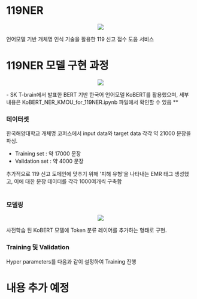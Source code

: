# 119NER
<p align="center"><img src="https://user-images.githubusercontent.com/46772883/101279253-5c083b00-3804-11eb-9558-63f6623a19c8.png" /></p>

언어모델 기반 개체명 인식 기술을 활용한 119 신고 접수 도움 서비스


# 119NER 모델 구현 과정

<p align="center"><img src="https://user-images.githubusercontent.com/46772883/101274524-12a6f400-37e2-11eb-9b05-0ddce34585c2.png" /></p>
- SK T-brain에서 발표한 BERT 기반 한국어 언어모델 KoBERT를 활용했으며, 세부 내용은 KoBERT_NER_KMOU_for_119NER.ipynb 파일에서 확인할 수 있음 **
<br>

### 데이터셋
한국해양대학교 개체명 코퍼스에서 input data와 target data 각각 약 21000 문장을 파싱.
- Training set : 약 17000 문장
- Validation set : 약 4000 문장


추가적으로 119 신고 도메인에 맞추기 위해 '피해 유형'을 나타내는 EMR 태그 생성했고, 이에 대한 문장 데이터를 각각 1000여개씩 구축함
<br>
<br>
### 모델링
<p align="center"><img src="https://user-images.githubusercontent.com/46772883/101274746-eee4ad80-37e3-11eb-9601-45ceac5140ea.png"/>
</p>  
사전학습 된 KoBERT 모델에 Token 분류 레이어를 추가하는 형태로 구현. 

### Training 및 Validation
Hyper parameters를 다음과 같이 설정하여 Training 진행

# 내용 추가 예정
